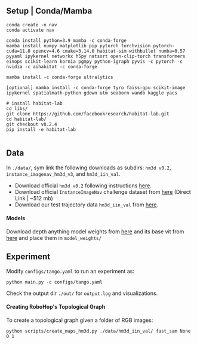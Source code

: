 ## Setup | Conda/Mamba
```
conda create -n nav
conda activate nav

conda install python=3.9 mamba -c conda-forge
mamba install numpy matplotlib pip pytorch torchvision pytorch-cuda=11.8 opencv=4.6 cmake=3.14.0 habitat-sim withbullet numba=0.57 pyyaml ipykernel networkx h5py natsort open-clip-torch transformers einops scikit-learn kornia pgmpy python-igraph pyvis -c pytorch -c nvidia -c aihabitat -c conda-forge

mamba install -c conda-forge ultralytics

[optional] mamba install -c conda-forge tyro faiss-gpu scikit-image ipykernel spatialmath-python gdown utm seaborn wandb kaggle yacs

# install habitat-lab
cd libs/
git clone https://github.com/facebookresearch/habitat-lab.git
cd habitat-lab/
git checkout v0.2.4
pip install -e habitat-lab


```

## Data
In `./data/`, sym link the following downloads as subdirs: `hm3d v0.2`, `instance_imagenav_hm3d_v3`, and `hm3d_iin_val`.
- Download official `hm3d v0.2` following instructions [here](https://github.com/matterport/habitat-matterport-3dresearch).
- Download official `InstanceImageNav` challenge dataset from [here](https://dl.fbaipublicfiles.com/habitat/data/datasets/imagenav/hm3d/v3/instance_imagenav_hm3d_v3.zip) (Direct Link | ~512 mb)
- Download our test trajectory data `hm3d_iin_val` from [here](https://drive.google.com/file/d/18yhsuz52QvWQ8gQHeWXLAaqoa6T6jk0O/view?usp=sharing). 

#### Models
Download depth anything model weights from [here](https://huggingface.co/spaces/LiheYoung/Depth-Anything/tree/main/checkpoints_metric_depth) and its base vit from [here](https://huggingface.co/spaces/LiheYoung/Depth-Anything/tree/main/checkpoints) and place them in `model_weights/`

## Experiment
Modify `configs/tango.yaml` to run an experiment as:

`python main.py -c configs/tango.yaml`

Check the output dir `./out/` for `output.log` and visualizations.

#### Creating RoboHop's Topological Graph
To create a topological graph given a folder of RGB images:

`python scripts/create_maps_hm3d.py ./data/hm3d_iin_val/ fast_sam None 0 1`


